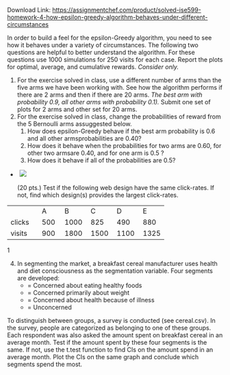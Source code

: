 Download Link: https://assignmentchef.com/product/solved-ise599-homework-4-how-epsilon-greedy-algorithm-behaves-under-different-circumstances
<br>



In order to build a feel for the epsilon-Greedy algorithm, you need to see how it behaves under a variety of circumstances. The following two questions are helpful to better understand the algorithm. For these questions use 1000 simulations for 250 visits for each case. Report the plots for optimal, average, and cumulative rewards. <em>Consider</em><em> only.</em>

<ol>

 <li> For the exercise solved in class, use a different number of arms than the five arms we have been working with. See how the algorithm performs if there are 2 arms and then if there are 20 arms. <em>The best arm with probability 0.9, all other arms with probability 0.1). </em>Submit one set of plots for 2 arms and other set for 20 arms.</li>

 <li>For the exercise solved in class, change the probabilities of reward from the 5 Bernoulli arms assuggested below.

  <ol>

   <li>How does epsilon-Greedy behave if the best arm probability is 0.6 and all other armsprobabilities are 0.40?</li>

   <li> How does it behave when the probabilities for two arms are 0.60, for other two armsare 0.40, and for one arm is 0.5 ?</li>

   <li>How does it behave if all of the probabilities are 0.5?</li>

  </ol></li>

</ol>

<ul>

 <li><img decoding="async" data-recalc-dims="1" data-src="https://i0.wp.com/www.ankitcodinghub.com/wp-content/uploads/2020/05/435.png?w=980&amp;ssl=1" class="lazyload" src="data:image/gif;base64,R0lGODlhAQABAAAAACH5BAEKAAEALAAAAAABAAEAAAICTAEAOw==">

  <noscript>

   <img decoding="async" src="https://i0.wp.com/www.ankitcodinghub.com/wp-content/uploads/2020/05/435.png?w=980&amp;ssl=1" data-recalc-dims="1">

  </noscript>(20 pts.) Test if the following web design have the same click-rates. If not, find which design(s) provides the largest click-rates.</li>

</ul>

<table width="0">

 <tbody>

  <tr>

   <td width="57"> </td>

   <td width="37">A</td>

   <td width="45">B</td>

   <td width="45">C</td>

   <td width="45">D</td>

   <td width="40">E</td>

  </tr>

  <tr>

   <td width="57">clicks</td>

   <td width="37">500</td>

   <td width="45">1000</td>

   <td width="45">825</td>

   <td width="45">490</td>

   <td width="40">880</td>

  </tr>

  <tr>

   <td width="57">visits</td>

   <td width="37">900</td>

   <td width="45">1800</td>

   <td width="45">1500</td>

   <td width="45">1100</td>

   <td width="40">1325</td>

  </tr>

 </tbody>

</table>

1

<ol start="4">

 <li>In segmenting the market, a breakfast cereal manufacturer uses health and diet consciousness as the segmentation variable. Four segments are developed:

  <ul>

   <li>= Concerned about eating healthy foods</li>

   <li>= Concerned primarily about weight</li>

   <li>= Concerned about health because of illness</li>

   <li>= Unconcerned</li>

  </ul></li>

</ol>

To distinguish between groups, a survey is conducted (see cereal.csv). In the survey, people are categorized as belonging to one of these groups. Each respondent was also asked the amount spent on breakfast cereal in an average month. Test if the amount spent by these four segments is the same. If not, use the t.test function to find CIs on the amount spend in an average month. Plot the CIs on the same graph and conclude which segments spend the most.


